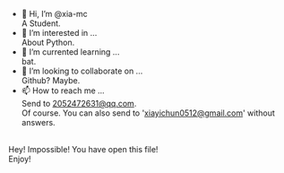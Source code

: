 - 👋 Hi, I’m @xia-mc
<br/> A Student.
- 👀 I’m interested in ...
<br/> About Python.
- 🌱 I’m currented learning ...
<br/> bat.
- 💞️ I’m looking to collaborate on ...
<br/> Github? Maybe.
- 📫 How to reach me ...
<br/> Send to 2052472631@qq.com.
<br/> Of course. You can also send to 'xiayichun0512@gmail.com' without answers.

<br/> Hey! Impossible! You have open this file!<br/> 
Enjoy!<br/> 

